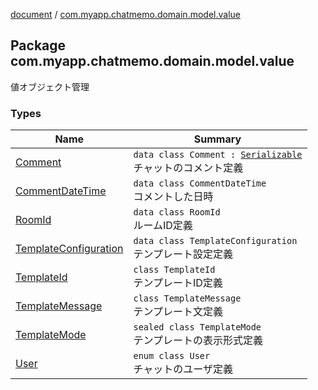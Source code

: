 [document](../index.md) / [com.myapp.chatmemo.domain.model.value](./index.md)

## Package com.myapp.chatmemo.domain.model.value

値オブジェクト管理

### Types

| Name | Summary |
|---|---|
| [Comment](-comment/index.md) | `data class Comment : `[`Serializable`](https://developer.android.com/reference/java/io/Serializable.html)<br>チャットのコメント定義 |
| [CommentDateTime](-comment-date-time/index.md) | `data class CommentDateTime`<br>コメントした日時 |
| [RoomId](-room-id/index.md) | `data class RoomId`<br>ルームID定義 |
| [TemplateConfiguration](-template-configuration/index.md) | `data class TemplateConfiguration`<br>テンプレート設定定義 |
| [TemplateId](-template-id/index.md) | `class TemplateId`<br>テンプレートID定義 |
| [TemplateMessage](-template-message/index.md) | `class TemplateMessage`<br>テンプレート文定義 |
| [TemplateMode](-template-mode/index.md) | `sealed class TemplateMode`<br>テンプレートの表示形式定義 |
| [User](-user/index.md) | `enum class User`<br>チャットのユーザ定義 |
